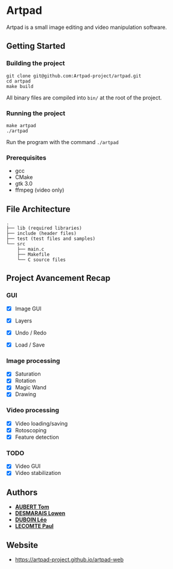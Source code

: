 # Artpad

Artpad is a small image editing and video manipulation software.

## Getting Started

### Building the project
```
git clone git@github.com:Artpad-project/artpad.git
cd artpad
make build
```

All binary files are compiled into `bin/` at the root of the project. 

### Running the project

```
make artpad
./artpad
```

Run the program with the command `./artpad`

### Prerequisites

- gcc
- CMake
- gtk 3.0
- ffmpeg (video only)

## File Architecture

```
.
├── lib (required libraries)
├── include (header files)
├── test (test files and samples)
└── src
    ├── main.c
    ├── Makefile
    └── C source files
```

## Project Avancement Recap

### GUI

- [X] Image GUI
- [X] Layers
- [X] Undo / Redo
- [X] Load / Save


### Image processing

- [X] Saturation
- [X] Rotation
- [X] Magic Wand
- [X] Drawing 

### Video processing

- [X] Video loading/saving
- [X] Rotoscoping
- [X] Feature detection

### TODO

- [X] Video GUI
- [X] Video stabilization

## Authors

* [**AUBERT Tom**](https://github.com/TomAubertEpita)
* [**DESMARAIS Lowen**](https://github.com/Epita-work-Lowen)
* [**DUBOIN Léo**](https://github.com/d4ilyrun)
* [**LECOMTE Paul**](https://github.com/PaulLecomte)

## Website

- https://artpad-project.github.io/artpad-web
